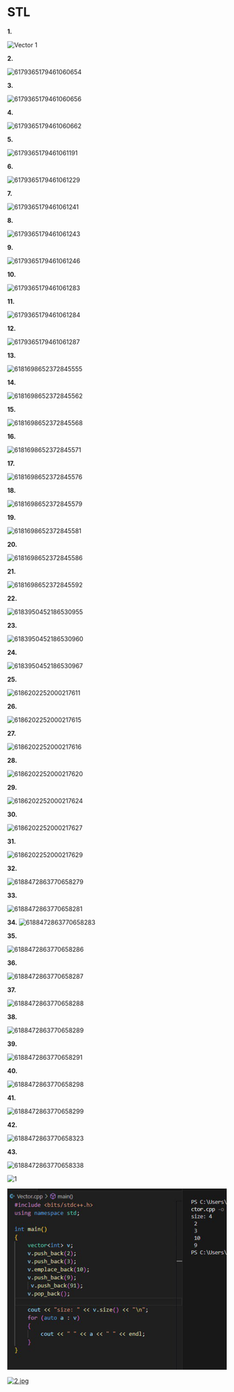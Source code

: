# STL
**1.** 

![Vector 1](https://github.com/user-attachments/assets/657f8c39-fddb-41ab-8a5d-402a828cc4e1)

**2.**

![6179365179461060654](https://github.com/user-attachments/assets/b56b5438-ddc0-41b3-8b8c-642c18f4b999)

**3.**

![6179365179461060656](https://github.com/user-attachments/assets/7ee40b42-fc76-46d8-9e0e-7acc6a9bacba)

**4.**

![6179365179461060662](https://github.com/user-attachments/assets/bdda6d0b-6089-42f5-81b4-22f34d9adc1b)

**5.**

![6179365179461061191](https://github.com/user-attachments/assets/72707a6d-0fad-489f-aae2-ef38ce5eb77f)

**6.**

![6179365179461061229](https://github.com/user-attachments/assets/0c39cb7b-191b-41ae-b1ba-db8d252fe1ee)

**7.**

![6179365179461061241](https://github.com/user-attachments/assets/8e9b4f11-88f3-47c0-976b-b2880d5f8dcc)

**8.**

![6179365179461061243](https://github.com/user-attachments/assets/ce510d8a-d485-4239-bbfe-2335321f492a)

**9.**

![6179365179461061246](https://github.com/user-attachments/assets/4850501a-7812-432d-9d30-650f0b87b8e2)

**10.**

![6179365179461061283](https://github.com/user-attachments/assets/0af3b0ef-c4e0-411d-b273-3d992015271a)

**11.**

![6179365179461061284](https://github.com/user-attachments/assets/18e24532-1ae6-413e-9cd5-ac1902d87d1b)

**12.**

![6179365179461061287](https://github.com/user-attachments/assets/ce861ca5-6dae-41b8-ad41-a9d526988e11)

**13.**

![6181698652372845555](https://github.com/user-attachments/assets/5a1eb333-5763-49b6-80de-ca7ec40592f7)

**14.**

![6181698652372845562](https://github.com/user-attachments/assets/7715eb0a-a068-46e7-998e-70b4a7efc3b4)

**15.**

![6181698652372845568](https://github.com/user-attachments/assets/b71a6a80-d96a-4bd1-bded-5ba20f8ee2e1)

**16.**

![6181698652372845571](https://github.com/user-attachments/assets/7643d1ce-0f89-48c4-a94e-f8fa1bf29fde)

**17.**

![6181698652372845576](https://github.com/user-attachments/assets/eebbefd9-dea1-4f01-bdc8-801a30cbc977)

**18.**

![6181698652372845579](https://github.com/user-attachments/assets/bc13e27c-912e-45c6-8c1e-c55c29fcd264)

**19.**

![6181698652372845581](https://github.com/user-attachments/assets/bd3d6e49-e9f2-4a46-95be-22b0f796711e)

**20.**

![6181698652372845586](https://github.com/user-attachments/assets/f47cfd6b-555e-405d-a3be-990745520946)

**21.**

![6181698652372845592](https://github.com/user-attachments/assets/7720f33e-70d5-486c-9d2f-4a88b63375f9)

**22.**

![6183950452186530955](https://github.com/user-attachments/assets/33bd315e-e5c0-4689-8177-bbdeee1db4a6)

**23.**

![6183950452186530960](https://github.com/user-attachments/assets/aef69373-e544-4d4e-8b36-eb8e47af425e)

**24.**

![6183950452186530967](https://github.com/user-attachments/assets/bba9da7a-9d79-4f2c-b9b9-702bb4fc006d)

**25.**

![6186202252000217611](https://github.com/user-attachments/assets/0795937f-cc2d-4b32-8b19-269c817edffe)

**26.**

![6186202252000217615](https://github.com/user-attachments/assets/ab114c87-0641-4955-85c7-bc4d67a188ef)

**27.**

![6186202252000217616](https://github.com/user-attachments/assets/576d7b95-4848-4aa3-a0f8-7d041178390c)

**28.**

![6186202252000217620](https://github.com/user-attachments/assets/d0d3dcdf-bcd1-4277-9e6e-657edfd36bdf)

**29.**

![6186202252000217624](https://github.com/user-attachments/assets/20696540-0702-44a0-a819-7ddf13dacd53)

**30.**

![6186202252000217627](https://github.com/user-attachments/assets/e7a0e6b1-d2bd-443b-8181-ce2b2f29d6b5)

**31.**

![6186202252000217629](https://github.com/user-attachments/assets/662b2d1c-983f-49d2-a9d5-11d5c8ee509b)

**32.**

![6188472863770658279](https://github.com/user-attachments/assets/39b55501-8a10-47f4-89fd-3b0d5d727994)

**33.**

![6188472863770658281](https://github.com/user-attachments/assets/24a72213-f92f-41c6-b2f1-c1a9bfc374fb)

**34.**
![6188472863770658283](https://github.com/user-attachments/assets/6f849d71-571b-453d-88b1-1979a719ee6f)

**35.**

![6188472863770658286](https://github.com/user-attachments/assets/08052610-c1dd-4133-9183-d4c87f6acc31)

**36.**

![6188472863770658287](https://github.com/user-attachments/assets/6a80fb03-6931-443d-a7e9-291d42fe0d6e)

**37.**

![6188472863770658288](https://github.com/user-attachments/assets/545725c7-3a5c-4042-b4f3-954f68558134)

**38.**

![6188472863770658289](https://github.com/user-attachments/assets/851f9b99-6928-4c45-8c5e-6a4217fa69c2)

**39.**

![6188472863770658291](https://github.com/user-attachments/assets/41de9682-5c08-4cd1-a3ec-aa29555ca564)

**40.**

![6188472863770658298](https://github.com/user-attachments/assets/64d7e642-4b9f-41d3-88ca-11f30634ae5f)

**41.**

![6188472863770658299](https://github.com/user-attachments/assets/ec38e899-7103-4200-bf3c-a6842412a66f)

**42.**

![6188472863770658323](https://github.com/user-attachments/assets/151c8951-845e-4b82-a8e9-08464edbdf73)

**43.**

![6188472863770658338](https://github.com/user-attachments/assets/aa2cdeaf-dbed-4f72-8abb-cd209c8cda0e)


![1](https://github.com/user-attachments/assets/b6f24931-a60c-4022-a1c6-ebe11e74ee20)


[![1.jpg](1.jpg)](1.jpg)

[![2.jpg](2.jpg)](2.jpg)

